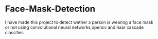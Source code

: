 # Face-Mask-Detection
I have made this project to detect wether a person is wearing a face mask or not using convolutional neural networks,opencv and haar cascade classifier.
